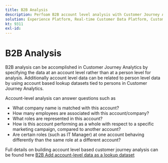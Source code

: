 ```yaml
---
title: B2B Analysis
description: Perfoam B2B account level analysis with Customer Journey Analytics​.
solution: Experience Platform, Real-time Customer Data Platform, Customer Journey Analytics
kt: 9311
exl-id: 
---
```

# B2B Analysis

B2B analysis can be accomplished in Customer Journey Analytics by specifying the data at an account level rather than at a person level for analysis. Additionally account level data can be related to person level data by using account based lookup datasets tied to persons in Customer Journey Analytics.

Account-level analysis can answer questions such as

* What company name is matched with this account?
* How many employees are associated with this account/company?
* What roles are represented in this account?
* How is this account performing as a whole with respect to a specific marketing campaign, compared to another account?
* Are certain roles (such as IT Manager) at one account behaving differently than the same role at a different account?

Full details on building account level based customer journey analysis can be found here [B2B Add account-level data as a lookup dataset](https://experienceleague.adobe.com/docs/analytics-platform/using/cja-usecases/b2b.html?lang=en)

